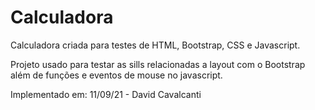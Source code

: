 # Calculadora
Calculadora criada para testes de HTML, Bootstrap, CSS e Javascript.

Projeto usado para testar as sills relacionadas a layout com o Bootstrap além de funções e eventos de mouse no javascript.

Implementado em: 11/09/21 - David Cavalcanti

